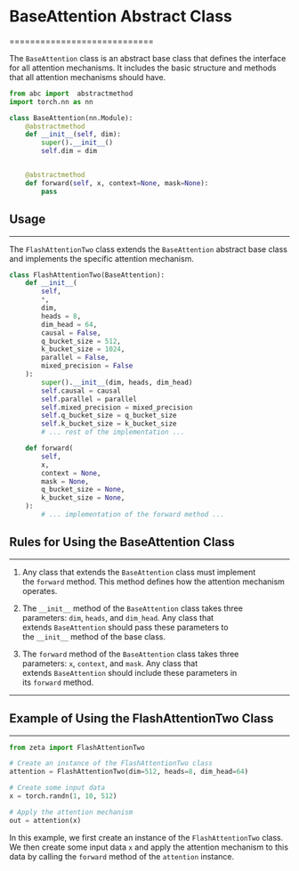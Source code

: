 # BaseAttention Abstract Class
============================

The `BaseAttention` class is an abstract base class that defines the interface for all attention mechanisms. It includes the basic structure and methods that all attention mechanisms should have.

```python
from abc import  abstractmethod
import torch.nn as nn

class BaseAttention(nn.Module):
    @abstractmethod
    def __init__(self, dim):
        super().__init__()
        self.dim = dim


    @abstractmethod
    def forward(self, x, context=None, mask=None):
        pass
```


## Usage
-----------------------

The `FlashAttentionTwo` class extends the `BaseAttention` abstract base class and implements the specific attention mechanism.

```python
class FlashAttentionTwo(BaseAttention):
    def __init__(
        self,
        *,
        dim,
        heads = 8,
        dim_head = 64,
        causal = False,
        q_bucket_size = 512,
        k_bucket_size = 1024,
        parallel = False,
        mixed_precision = False
    ):
        super().__init__(dim, heads, dim_head)
        self.causal = causal
        self.parallel = parallel
        self.mixed_precision = mixed_precision
        self.q_bucket_size = q_bucket_size
        self.k_bucket_size = k_bucket_size
        # ... rest of the implementation ...

    def forward(
        self,
        x,
        context = None,
        mask = None,
        q_bucket_size = None,
        k_bucket_size = None,
    ):
        # ... implementation of the forward method ...
```


## Rules for Using the BaseAttention Class
---------------------------------------

1.  Any class that extends the `BaseAttention` class must implement the `forward` method. This method defines how the attention mechanism operates.

2.  The `__init__` method of the `BaseAttention` class takes three parameters: `dim`, `heads`, and `dim_head`. Any class that extends `BaseAttention` should pass these parameters to the `__init__` method of the base class.

3.  The `forward` method of the `BaseAttention` class takes three parameters: `x`, `context`, and `mask`. Any class that extends `BaseAttention` should include these parameters in its `forward` method.

---

## Example of Using the FlashAttentionTwo Class
--------------------------------------------

```python
from zeta import FlashAttentionTwo

# Create an instance of the FlashAttentionTwo class
attention = FlashAttentionTwo(dim=512, heads=8, dim_head=64)

# Create some input data
x = torch.randn(1, 10, 512)

# Apply the attention mechanism
out = attention(x)
```


In this example, we first create an instance of the `FlashAttentionTwo` class. We then create some input data `x` and apply the attention mechanism to this data by calling the `forward` method of the `attention` instance.